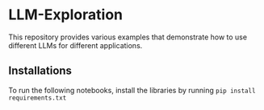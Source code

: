# LLM-Exploration
This repository provides various examples that demonstrate how to use different LLMs for different applications.

## Installations

To run the following notebooks, install the libraries by running `pip install requirements.txt`
